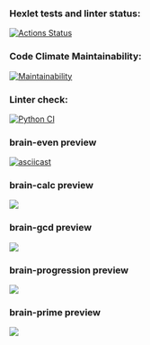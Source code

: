### Hexlet tests and linter status:
[![Actions Status](https://github.com/1TWG/python-project-lvl1/workflows/hexlet-check/badge.svg)](https://github.com/1TWG/python-project-lvl1/actions)

### Code Climate Maintainability:
[![Maintainability](https://api.codeclimate.com/v1/badges/a99a88d28ad37a79dbf6/maintainability)](https://codeclimate.com/github/1TWG/python-project-lvl1)

### Linter check:
[![Python CI](https://github.com/1TWG/python-project-lvl1/workflows/lint/badge.svg)](https://github.com/1TWG/python-project-lvl1/actions)

### brain-even preview
[![asciicast](https://asciinema.org/a/JWsyab1O5uK01YcrFR9eRlGIO.svg)](https://asciinema.org/a/JWsyab1O5uK01YcrFR9eRlGIO)

### brain-calc preview
<a href="https://asciinema.org/a/Ded1ff1aINjsiJghrxdFVPZsT" target="_blank"><img src="https://asciinema.org/a/Ded1ff1aINjsiJghrxdFVPZsT.svg" /></a>

### brain-gcd preview
<a href="https://asciinema.org/a/uSu5qg6pY6LxbmxBLQYLroNL1" target="_blank"><img src="https://asciinema.org/a/uSu5qg6pY6LxbmxBLQYLroNL1.svg" /></a>

### brain-progression preview
<a href="https://asciinema.org/a/FFHLX8o32msrWom0ZRCoGUUkb" target="_blank"><img src="https://asciinema.org/a/FFHLX8o32msrWom0ZRCoGUUkb.svg" /></a>

### brain-prime preview
<a href="https://asciinema.org/a/BwMNGnwqfkaxCBrpyukrFnVOZ" target="_blank"><img src="https://asciinema.org/a/BwMNGnwqfkaxCBrpyukrFnVOZ.svg" /></a>